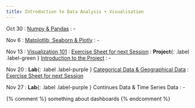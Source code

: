 ```yaml
---
title: Introduction to Data Analysis + Visualisation
---
```


Oct 30
: [Numpy & Pandas](../assets/course_material/notebooks/03_NumpyPandas.ipynb)
  : -

Nov 6
: [Matplotlib, Seaborn & Plotly](../assets/course_material/notebooks/04_MatplotlibSeaborn.ipynb)
  : -

Nov 13
: [Visualization 101](../assets/course_material/notebooks/05_Visualization101.ipynb)
  : [Exercise Sheet for next Session](../assets/course_material/pdf/cat_geo_data.pdf)
: **Project**{: .label .label-green } [Introduction to the Project](../sites/project-plus)
  : -

Nov 20
: **Lab**{: .label .label-purple } [Categorical Data & Geographical Data](../assets/course_material/pdf/cat_geo_data.pdf)
  : [Exercise Sheet for next Session](#)

Nov 27
: **Lab**{: .label .label-purple } Continues Data & Time Series Data
  : -
  
  
{% comment %}
something about dashboards
{% endcomment %}
